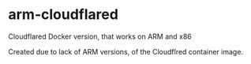 # arm-cloudflared
Cloudflared Docker version, that works on ARM and x86

Created due to lack of ARM versions, of the Cloudflred container image. 

